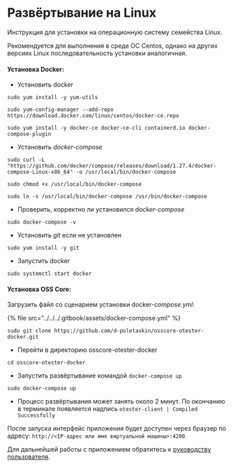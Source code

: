 # Развёртывание на Linux

Инструкция для установки на операционную систему семейства Linux.

Рекомендуется для выполнения в среде ОС Centos, однако на других версиях Linux последовательность установки аналогичная.

#### **Установка Docker:**

* Установить docker

```
sudo yum install -y yum-utils
```

```
sudo yum-config-manager --add-repo https://download.docker.com/linux/centos/docker-ce.repo
```

```
sudo yum install -y docker-ce docker-ce-cli containerd.io docker-compose-plugin
```

* Установить _docker-compose_

```
sudo curl -L "https://github.com/docker/compose/releases/download/1.27.4/docker-compose-Linux-x86_64" -o /usr/local/bin/docker-compose
```

```
sudo chmod +x /usr/local/bin/docker-compose
```

```
sudo ln -s /usr/local/bin/docker-compose /usr/bin/docker-compose
```

* Проверить, корректно ли установился _docker-compose_

```
sudo docker-compose -v
```

* Установить _git_ если не установлен

```
sudo yum install -y git
```

* Запустить docker

```
sudo systemctl start docker
```

#### **Установка OSS Core:**

Загрузить файл со сценарием установки docker-_compose.yml:_

{% file src="../../../.gitbook/assets/docker-compose.yml" %}

```
sudo git clone https://github.com/d-poletavkin/osscore-otester-docker.git
```

* Перейти в директорию osscore-otester-docker

```
cd osscore-otester-docker
```

* Запустить развёртывание командой `docker-compose up`

```
sudo docker-compose up
```

* Процесс развёртывания может занять около 2 минут. По окончанию в терминале появляется надпись `otester-client | Compiled Successfully`

После запуска интерфейс приложения будет доступен через браузер по адресу: `http://<IP-адрес или имя виртуальной машины>:4200`.

Для дальнейшей работы с приложением обратитесь к [руководству пользователя](../user-guide.md).
